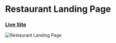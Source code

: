 # Restaurant Landing Page
### [Live Site](https://gericht-restaurant.com/)

![Restaurant Landing Page](https://i.ibb.co/5jxBKpw/image.png)